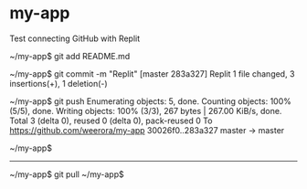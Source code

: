 # my-app

Test connecting GitHub with Replit



~/my-app$ git add README.md

~/my-app$ git commit -m "Replit"
[master 283a327] Replit
 1 file changed, 3 insertions(+), 1 deletion(-)
 
~/my-app$ git push
Enumerating objects: 5, done.
Counting objects: 100% (5/5), done.
Writing objects: 100% (3/3), 267 bytes | 267.00 KiB/s, done.
Total 3 (delta 0), reused 0 (delta 0), pack-reused 0
To https://github.com/weerora/my-app
   30026f0..283a327  master -> master
   
~/my-app$ 

-------------------------------------------------------------------
~/my-app$ git pull
~/my-app$ 
